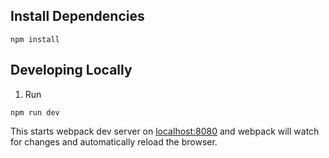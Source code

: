 ## Install Dependencies
```
npm install
```

## Developing Locally
1. Run
```
npm run dev
```

This starts webpack dev server on [localhost:8080](http://localhost:8080) and webpack will watch for changes and automatically reload the browser.
